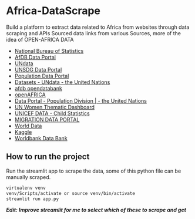 # Africa-DataScrape

Build a platform to extract data related to Africa from websites through data scraping and APIs
Sourced data links from various Sources, more of the idea of OPEN-AFRICA DATA

* [National Bureau of Statistics](https://nigerianstat.gov.ng/nada/index.php/catalog)
* [AfDB Data Portal](https://projectsportal.afdb.org/dataportal/)
* [UNdata](https://data.un.org/)
* [UNSDG Data Portal](https://uninfo.org/)
* [Population Data Portal](https://pdp.unfpa.org/)
* [Datasets - UNdata - the United Nations](https://data.un.org/DataMartInfo.aspx)
* [afdb opendatabank](https://dataportal.opendataforafrica.org/data)
* [openAFRICA](https://open.africa/dataset)
* [Data Portal - Population Division | - the United Nations](https://population.un.org/dataportal/about/dataapi)
* [UN Women Thematic Dashboard](https://data.unwomen.org/data-portal)
* [UNICEF DATA - Child Statistics](https://data.unicef.org/)
* [MIGRATION DATA PORTAL](https://www.migrationdataportal.org/search?text=data)
* [World Data](https://data.world/)
* [Kaggle](https://Kaggle.com)
* [Worldbank Data Bank](https://databank.worldbank.org/)

## How to run the project

Run the streamlit app to scrape the data, some of this python file can be manually scraped.

``` sh
virtualenv venv
venv/Scripts/activate or source venv/bin/activate 
streamlit run app.py 
```

***Edit: Improve streamlit for me to select which of these to scrape and get***
